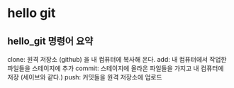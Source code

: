 # hello git
## hello_git 명령어 요약

clone: 원격 저장소 (github) 을 내 컴퓨터에 복사해 온다.
add: 내 컴퓨터에서 작업한 파일들을 스테이지에 추가
commit: 스테이지에 올라온 파일들을 가지고 내 컴퓨터에 저장 (세이브와 같다.)
push: 커밋들을 원격 저장소에 업로드